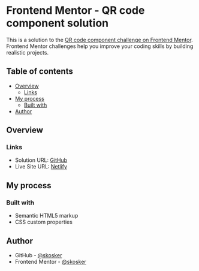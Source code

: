 # Frontend Mentor - QR code component solution

This is a solution to the [QR code component challenge on Frontend Mentor](https://www.frontendmentor.io/challenges/qr-code-component-iux_sIO_H). Frontend Mentor challenges help you improve your coding skills by building realistic projects. 

## Table of contents

- [Overview](#overview)
  - [Links](#links)
- [My process](#my-process)
  - [Built with](#built-with)
- [Author](#author)

## Overview

### Links

- Solution URL: [GitHub](https://github.com/skoskr/QR-code-component)
- Live Site URL: [Netlify](https://vermillion-monstera-f550e8.netlify.app)

## My process

### Built with

- Semantic HTML5 markup
- CSS custom properties

## Author

- GitHub - [@skosker](https://github.com/skoskr)
- Frontend Mentor - [@skosker](https://www.frontendmentor.io/profile/skoskr)